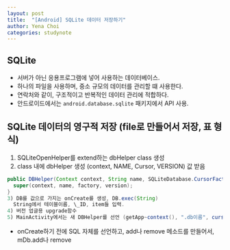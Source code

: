 ```yaml
---
layout: post
title:  "[Android] SQLite 데이터 저장하기"
author: Yena Choi
categories: studynote
---
```


## SQLite
- 서버가 아닌 응용프로그램에 넣어 사용하는 데이터베이스.
- 하나의 파일을 사용하며, 중소 규모의 데이터를 관리할 떄 사용한다.
- 연락처와 같이, 구조적이고 반복적인 데이터 관리에 적합하다.
- 안드로이드에서는 `android.database.sqlite` 패키지에서 API 사용.

## SQLite 데이터의 영구적 저장 (file로 만들어서 저장, 표 형식)
  1) SQLiteOpenHelper를 extend하는 dbHelper class 생성
  2) class 내에 dbHelper 생성
   (context, NAME, Cursor, VERSION) 값 받음

   ```java
   public DBHelper(Context context, String name, SQLiteDatabase.CursorFactory factory, int version) {
     super(context, name, factory, version);
   }
  3) DB를 값으로 가지는 onCreate를 생성, DB.exec(String)
     String에서 테이블이름, \_ID, item들 입력.
  4) 버전 업글용 upgrade함수
  5) MainActivity에서는 새 DBHelper를 선언 (getApp~context(), ".db이름", cursor(|| null), ver)
  ```

- onCreate하기 전에 SQL 자체를 선언하고, add나 remove 메소드를 만들어서, mDb.add나 remove
